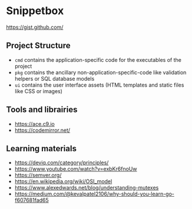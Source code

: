 # Snippetbox

https://gist.github.com/

## Project Structure

- `cmd` contains the application-specific code for the executables of the project
- `pkg` contains the ancillary non-application-specific-code like validation helpers or SQL database models
- `ui` contains the user interface assets (HTML templates and static files like CSS or images)

## Tools and librairies

- https://ace.c9.io
- https://codemirror.net/

## Learning materials

- https://deviq.com/category/principles/
- https://www.youtube.com/watch?v=exbKr6fnoUw
- https://semver.org/
- https://en.wikipedia.org/wiki/OSI_model
- https://www.alexedwards.net/blog/understanding-mutexes
- https://medium.com/@kevalpatel2106/why-should-you-learn-go-f607681fad65